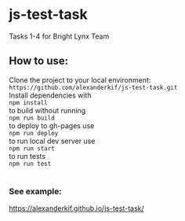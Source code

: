 # js-test-task
Tasks 1-4 for Bright Lynx Team
## How to use:
Clone the project to your local environment: <br>
`https://github.com/alexanderkif/js-test-task.git` <br>
Install dependencies with <br>
`npm install` <br>
to build without running <br>
`npm run build` <br>
to deploy to gh-pages use <br>
`npm run deploy`<br>
to run local dev server use <br>
`npm run start`<br>
to run tests <br>
`npm run test`<br>
#
### See example:<br>
https://alexanderkif.github.io/js-test-task/